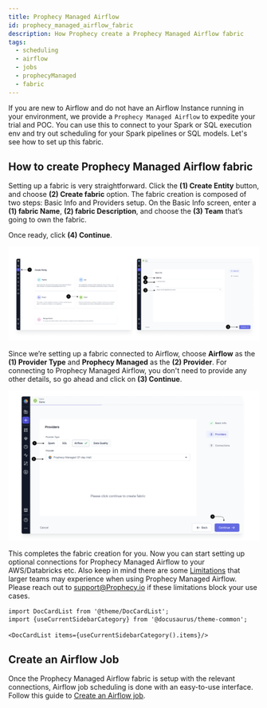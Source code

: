 ```yaml
---
title: Prophecy Managed Airflow
id: prophecy_managed_airflow_fabric
description: How Prophecy create a Prophecy Managed Airflow fabric
tags:
  - scheduling
  - airflow
  - jobs
  - prophecyManaged
  - fabric
---
```


If you are new to Airflow and do not have an Airflow Instance running in your environment, we provide a `Prophecy Managed Airflow` to expedite your trial and POC.
You can use this to connect to your Spark or SQL execution env and try out scheduling for your Spark pipelines or SQL models.
Let's see how to set up this fabric.

## How to create Prophecy Managed Airflow fabric

Setting up a fabric is very straightforward. Click the **(1) Create Entity** button, and choose **(2) Create fabric** option. The fabric creation is composed of two steps: Basic Info and Providers setup.
On the Basic Info screen, enter a **(1) fabric Name**, **(2) fabric Description**, and choose the **(3) Team** that’s going to own the fabric.

Once ready, click **(4) Continue**.

![Createfabric](./img/Create_fabric.png)

Since we’re setting up a fabric connected to Airflow, choose **Airflow** as the **(1) Provider Type** and **Prophecy Managed** as the **(2) Provider**.
For connecting to Prophecy Managed Airflow, you don't need to provide any other details, so go ahead and click on **(3) Continue**.

![CreatePMfabric](./img/Create_PM_fabric.png)

This completes the fabric creation for you. Now you can start setting up optional connections for Prophecy Managed Airflow to your AWS/Databricks etc. Also keep in mind there are some [Limitations](./) that larger teams may experience when using Prophecy Managed Airflow. Please reach out to support@Prophecy.io if these limitations block your use cases.

```mdx-code-block
import DocCardList from '@theme/DocCardList';
import {useCurrentSidebarCategory} from '@docusaurus/theme-common';

<DocCardList items={useCurrentSidebarCategory().items}/>
```

## Create an Airflow Job

Once the Prophecy Managed Airflow fabric is setup with the relevant connections, Airflow job scheduling is done with an easy-to-use interface. Follow this guide to [Create an Airflow job](/docs/Orchestration/airflow/getting-started-with-low-code-airflow.md#2-create-an-airflow-job).
